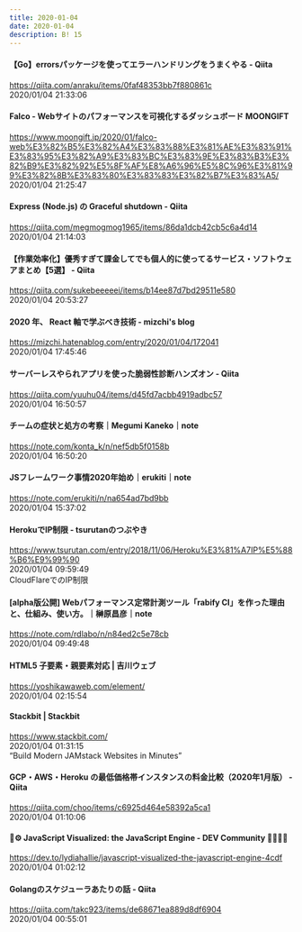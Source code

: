 ```yaml
---
title: 2020-01-04
date: 2020-01-04
description: B! 15
---
```


#### 【Go】errorsパッケージを使ってエラーハンドリングをうまくやる - Qiita
https://qiita.com/anraku/items/0faf48353bb7f880861c<br>
2020/01/04 21:33:06<br>


#### Falco - Webサイトのパフォーマンスを可視化するダッシュボード MOONGIFT
https://www.moongift.jp/2020/01/falco-web%E3%82%B5%E3%82%A4%E3%83%88%E3%81%AE%E3%83%91%E3%83%95%E3%82%A9%E3%83%BC%E3%83%9E%E3%83%B3%E3%82%B9%E3%82%92%E5%8F%AF%E8%A6%96%E5%8C%96%E3%81%99%E3%82%8B%E3%83%80%E3%83%83%E3%82%B7%E3%83%A5/<br>
2020/01/04 21:25:47<br>


#### Express (Node.js) の Graceful shutdown - Qiita
https://qiita.com/megmogmog1965/items/86da1dcb42cb5c6a4d14<br>
2020/01/04 21:14:03<br>


####  【作業効率化】優秀すぎて課金してでも個人的に使ってるサービス・ソフトウェアまとめ【5選】 - Qiita
https://qiita.com/sukebeeeeei/items/b14ee87d7bd29511e580<br>
2020/01/04 20:53:27<br>


#### 2020 年、 React 軸で学ぶべき技術 - mizchi's blog
https://mizchi.hatenablog.com/entry/2020/01/04/172041<br>
2020/01/04 17:45:46<br>


#### サーバーレスやられアプリを使った脆弱性診断ハンズオン - Qiita
https://qiita.com/yuuhu04/items/d45fd7acbb4919adbc57<br>
2020/01/04 16:50:57<br>


#### チームの症状と処方の考察｜Megumi Kaneko｜note
https://note.com/konta_k/n/nef5db5f0158b<br>
2020/01/04 16:50:20<br>


#### JSフレームワーク事情2020年始め｜erukiti｜note
https://note.com/erukiti/n/na654ad7bd9bb<br>
2020/01/04 15:37:02<br>


#### HerokuでIP制限 - tsurutanのつぶやき
https://www.tsurutan.com/entry/2018/11/06/Heroku%E3%81%A7IP%E5%88%B6%E9%99%90<br>
2020/01/04 09:59:49<br>
CloudFlareでのIP制限


#### [alpha版公開] Webパフォーマンス定常計測ツール「rabify CI」を作った理由と、仕組み、使い方。｜榊原昌彦｜note
https://note.com/rdlabo/n/n84ed2c5e78cb<br>
2020/01/04 09:49:48<br>


#### HTML5 子要素・親要素対応 | 吉川ウェブ
https://yoshikawaweb.com/element/<br>
2020/01/04 02:15:54<br>


#### Stackbit | Stackbit
https://www.stackbit.com/<br>
2020/01/04 01:31:15<br>
“Build Modern JAMstack Websites in Minutes”


#### GCP・AWS・Heroku の最低価格帯インスタンスの料金比較（2020年1月版） - Qiita
https://qiita.com/choo/items/c6925d464e58392a5ca1<br>
2020/01/04 01:10:06<br>


#### 🚀⚙️ JavaScript Visualized: the JavaScript Engine - DEV Community 👩‍💻👨‍💻
https://dev.to/lydiahallie/javascript-visualized-the-javascript-engine-4cdf<br>
2020/01/04 01:02:12<br>


#### Golangのスケジューラあたりの話 - Qiita
https://qiita.com/takc923/items/de68671ea889d8df6904<br>
2020/01/04 00:55:01<br>



